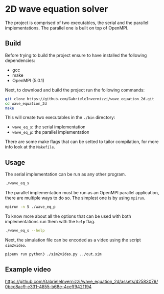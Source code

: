 # 2D wave equation solver

The project is comprised of two executables, the serial and the parallel implementations. 
The parallel one is built on top of OpenMPI.

## Build
Before trying to build the project ensure to have installed the following dependencies:
- gcc
- make
- OpenMPI (5.0.1)

Next, to download and build the project run the following commands:
```bash
git clone https://github.com/GabrieleInvernizzi/wave_equation_2d.git
cd wave_equation_2d
make
```
This will create two executables in the `./bin` directory:
- `wave_eq_s`: the serial implementation
- `wave_eq_p`: the parallel implementation

There are some make flags that can be setted to tailor compilation, for more info look at the `Makefile`.

## Usage
The serial implementation can be run as any other program.
```bash
./wave_eq_s
```

The parallel implementation must be run as an OpenMPI parallel application, there are multiple ways to do so.
The simplest one is by using `mpirun`.
```bash
mpirun -n 5 ./wave_eq_p
```

To know more about all the options that can be used with both implementations run them with the `help` flag.
```bash
./wave_eq_s --help
```

Next, the simulation file can be encoded as a video using the script `sim2video`.
```bash
pipenv run python3 ./sim2video.py ../out.sim
```

## Example video

https://github.com/GabrieleInvernizzi/wave_equation_2d/assets/42583079/0bcc8ac9-e331-4855-b68e-4ceff9421194

